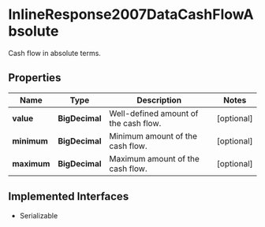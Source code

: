 

# InlineResponse2007DataCashFlowAbsolute

Cash flow in absolute terms.

## Properties

Name | Type | Description | Notes
------------ | ------------- | ------------- | -------------
**value** | **BigDecimal** | Well-defined amount of the cash flow. |  [optional]
**minimum** | **BigDecimal** | Minimum amount of the cash flow. |  [optional]
**maximum** | **BigDecimal** | Maximum amount of the cash flow. |  [optional]


## Implemented Interfaces

* Serializable


